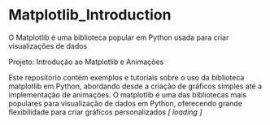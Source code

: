 # Matplotlib_Introduction
O Matplotlib é uma biblioteca popular em Python usada para criar visualizações de dados

Projeto: Introdução ao Matplotlib e Animações  

Este repositório contém exemplos e tutoriais sobre o uso da biblioteca matplotlib em Python, abordando desde a criação de gráficos simples até a implementação de animações. O matplotlib é uma das bibliotecas mais populares para visualização de dados em Python, oferecendo grande flexibilidade para criar gráficos personalizados *[ loading ]*
